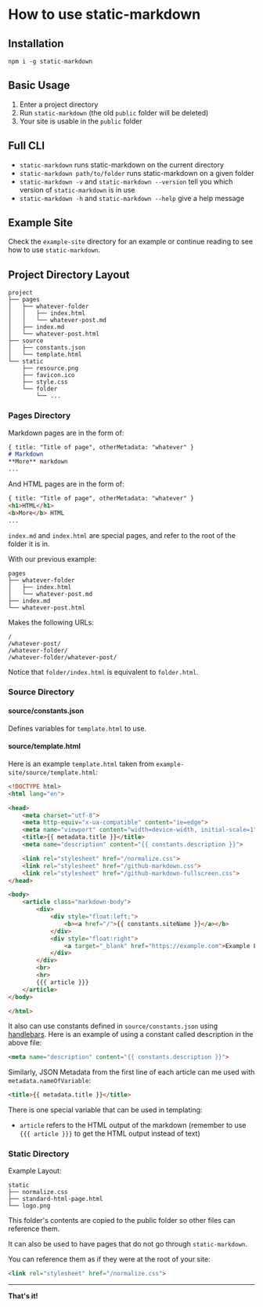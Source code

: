 # How to use static-markdown

## Installation

```
npm i -g static-markdown
```

## Basic Usage

1. Enter a project directory
2. Run `static-markdown` (the old `public` folder will be deleted)
3. Your site is usable in the `public` folder

## Full CLI

- `static-markdown` runs static-markdown on the current directory
- `static-markdown path/to/folder` runs static-markdown on a given folder
- `static-markdown -v` and `static-markdown --version` tell you which version of `static-markdown` is in use
- `static-markdown -h` and `static-markdown --help` give a help message

## Example Site

Check the `example-site` directory for an example or continue reading to see how to use `static-markdown`.

## Project Directory Layout

```
project
├── pages
│   ├── whatever-folder
│   │   ├── index.html
│   │   └── whatever-post.md
│   ├── index.md
│   └── whatever-post.html
├── source
│   ├── constants.json
│   └── template.html
└── static
    ├── resource.png
    ├── favicon.ico
    ├── style.css
    └── folder
        └── ...
```

### Pages Directory

Markdown pages are in the form of:

```markdown
{ title: "Title of page", otherMetadata: "whatever" }
# Markdown
**More** markdown
...
```

And HTML pages are in the form of:

```html
{ title: "Title of page", otherMetadata: "whatever" }
<h1>HTML</h1>
<b>More</b> HTML
...
```

`index.md` and `index.html` are special pages, and refer to the root of the folder it is in.

With our previous example:

```
pages
├── whatever-folder
│   ├── index.html
│   └── whatever-post.md
├── index.md
└── whatever-post.html
```

Makes the following URLs:

```
/
/whatever-post/
/whatever-folder/
/whatever-folder/whatever-post/
```

Notice that `folder/index.html` is equivalent to `folder.html`.

### Source Directory

#### source/constants.json

Defines variables for `template.html` to use.

#### source/template.html

Here is an example `template.html` taken from `example-site/source/template.html`:

```html
<!DOCTYPE html>
<html lang="en">

<head>
	<meta charset="utf-8">
	<meta http-equiv="x-ua-compatible" content="ie=edge">
	<meta name="viewport" content="width=device-width, initial-scale=1">
	<title>{{ metadata.title }}</title>
	<meta name="description" content="{{ constants.description }}">

	<link rel="stylesheet" href="/normalize.css">
	<link rel="stylesheet" href="/github-markdown.css">
	<link rel="stylesheet" href="/github-markdown-fullscreen.css">
</head>

<body>
	<article class="markdown-body">
		<div>
			<div style="float:left;">
				<b><a href="/">{{ constants.siteName }}</a></b>
			</div>
			<div style="float:right">
				<a target="_blank" href="https://example.com">Example Link</a>
			</div>
		</div>
		<br>
		<hr>
		{{{ article }}}
	</article>
</body>

</html>
```

It also can use constants defined in `source/constants.json` using [handlebars](https://handlebarsjs.com/guide/). Here is an example of using a constant called description in the above file:

```html
<meta name="description" content="{{ constants.description }}">
```

Similarly, JSON Metadata from the first line of each article can me used with `metadata.nameOfVariable`:

```html
<title>{{ metadata.title }}</title>
```

There is one special variable that can be used in templating:
- `article` refers to the HTML output of the markdown (remember to use `{{{ article }}}` to get the HTML output instead of text)

### Static Directory

Example Layout:

```
static
├── normalize.css
├── standard-html-page.html
└── logo.png
```

This folder's contents are copied to the public folder so other files can reference them.

It can also be used to have pages that do not go through `static-markdown`.

You can reference them as if they were at the root of your site:

```html
<link rel="stylesheet" href="/normalize.css">
```

---

**That's it!**
